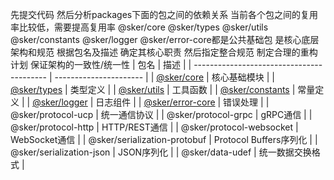
先提交代码 
然后分析packages下面的包之间的依赖关系
当前各个包之间的复用率比较低，需要提高复用率
@sker/core @sker/types @sker/utils @sker/constants @sker/logger @sker/error-core都是公共基础包 是核心底层架构和规范
根据包名及描述 确定其核心职责 然后指定整合规范 制定合理的重构计划 保证架构的一致性/统一性
| 包名                                      | 描述                   |
| ----------------------------------------- | ---------------------- |
| [@sker/core](./packages/core)             | 核心基础模块           |
| [@sker/types](./packages/types)           | 类型定义               |
| [@sker/utils](./packages/utils)           | 工具函数               |
| [@sker/constants](./packages/constants)   | 常量定义               |
| [@sker/logger](./packages/logger)         | 日志组件               |
| [@sker/error-core](./packages/error-core) | 错误处理               |
| @sker/protocol-ucp                        | 统一通信协议           |
| @sker/protocol-grpc                       | gRPC通信               |
| @sker/protocol-http                       | HTTP/REST通信          |
| @sker/protocol-websocket                  | WebSocket通信          |
| @sker/serialization-protobuf              | Protocol Buffers序列化 |
| @sker/serialization-json                  | JSON序列化             |
| @sker/data-udef                           | 统一数据交换格式       |


